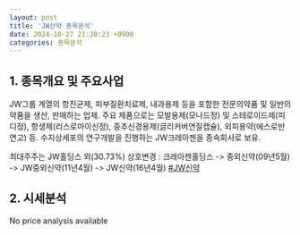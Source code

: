 ```yaml
---
layout: post
title: 'JW신약 종목분석'
date: 2024-10-27 21:20:23 +0900
categories: 종목분석
---
```


## 1. 종목개요 및 주요사업

JW그룹 계열의 항진균제, 피부질환치료제, 내과용제 등을 포함한 전문의약품 및 일반의약품을 생산, 판매하는 업체. 주요 제품으로는 모발용제(모나드정) 및 스테로이드제(피디정), 항생제(리스로마이신정), 중추신경용제(글리커버연질캡슐), 외피용약(에스로반연고) 등. 수지상세포의 연구개발을 진행하는 JW크레아젠을 종속회사로 보유.

최대주주는 JW홀딩스 외(30.73%) 상호변경 : 크레아젠홀딩스 -> 중외신약(09년5월) -> JW중외신약(11년4월) -> JW신약(16년4월)
[#JW신약](#)

## 2. 시세분석

No price analysis available
